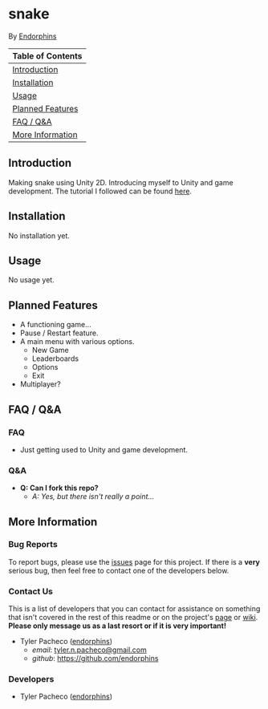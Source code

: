 # snake

By [Endorphins][endorphins]

| Table of Contents                     |
|---------------------------------------|
| [Introduction](#introduction)         |
| [Installation](#installation)         |
| [Usage](#usage)                       |
| [Planned Features](#planned_features) |
| [FAQ / Q&A](#faq)                     |
| [More Information](#more_info)        |

<a name="introduction"></a>
## Introduction

 <!-- NOTE: This is the README.md, it uses Markdown and should be read with an application that can use it. If not, it should still be readable with anything that can read *.txt files. -->

Making snake using Unity 2D. Introducing myself to Unity and game development. The tutorial I followed can be found [here](https://noobtuts.com/unity/2d-snake-game).

<a name="installation"></a>
## Installation

No installation yet.

<a name="usage"></a>
## Usage

No usage yet.

<a name="planned_features"></a>
## Planned Features

* A functioning game...
* Pause / Restart feature.
* A main menu with various options.
    * New Game
    * Leaderboards
    * Options
    * Exit
* Multiplayer?

<a name="faq"></a>
## FAQ / Q&A

### FAQ

* Just getting used to Unity and game development.

### Q&A

* **Q: Can I fork this repo?**
    * _A: Yes, but there isn't really a point..._

<a name="more_info"></a>
## More Information

### Bug Reports

To report bugs, please use the [issues][github issues] page for this project. If there is a **very** serious bug, then feel free to contact one of the developers below.

### Contact Us

This is a list of developers that you can contact for assistance on something that isn't covered in the rest of this readme or on the project's [page][github page] or [wiki][github wiki].  
**Please only message us as a last resort or if it is very important!**

* Tyler Pacheco ([endorphins][endorphins])
    * _email_: tyler.n.pacheco@gmail.com
    * _github_: https://github.com/endorphins

### Developers

* Tyler Pacheco ([endorphins][endorphins])

[endorphins]: https://github.com/endorphins
[github page]: https://github.com/endorphins/snake
[github issues]: https://github.com/endorphins/snake/issues
[github wiki]: https://github.com/endorphins/snake/wiki
